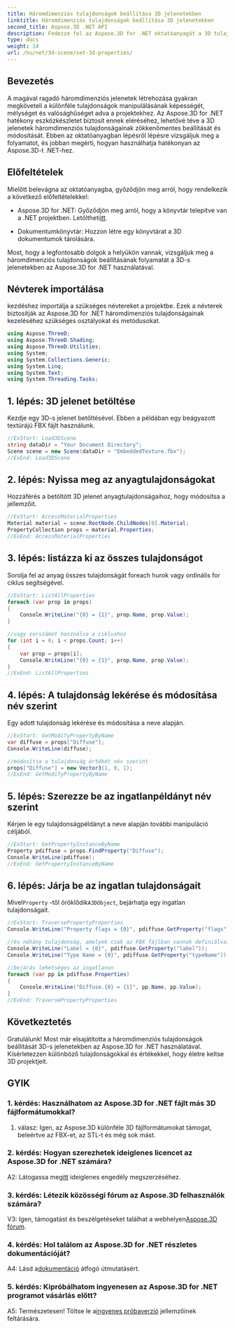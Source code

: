 ```yaml
---
title: Háromdimenziós tulajdonságok beállítása 3D jelenetekben
linktitle: Háromdimenziós tulajdonságok beállítása 3D jelenetekben
second_title: Aspose.3D .NET API
description: Fedezze fel az Aspose.3D for .NET oktatóanyagát a 3D tulajdonságok beállításáról. Tanuljon lépésről lépésre kódpéldákkal. Növelje 3D-s jelenetmanipulációs készségeit.
type: docs
weight: 14
url: /hu/net/3d-scene/set-3d-properties/
---
```

## Bevezetés

A magával ragadó háromdimenziós jelenetek létrehozása gyakran megköveteli a különféle tulajdonságok manipulálásának képességét, mélységet és valósághűséget adva a projektekhez. Az Aspose.3D for .NET hatékony eszközkészletet biztosít ennek eléréséhez, lehetővé téve a 3D jelenetek háromdimenziós tulajdonságainak zökkenőmentes beállítását és módosítását. Ebben az oktatóanyagban lépésről lépésre vizsgáljuk meg a folyamatot, és jobban megérti, hogyan használhatja hatékonyan az Aspose.3D-t .NET-hez.

## Előfeltételek

Mielőtt belevágna az oktatóanyagba, győződjön meg arról, hogy rendelkezik a következő előfeltételekkel:

-  Aspose.3D for .NET: Győződjön meg arról, hogy a könyvtár telepítve van a .NET projektben. Letöltheti[itt](https://releases.aspose.com/3d/net/).

- Dokumentumkönyvtár: Hozzon létre egy könyvtárat a 3D dokumentumok tárolására.

Most, hogy a legfontosabb dolgok a helyükön vannak, vizsgáljuk meg a háromdimenziós tulajdonságok beállításának folyamatát a 3D-s jelenetekben az Aspose.3D for .NET használatával.

## Névterek importálása

kezdéshez importálja a szükséges névtereket a projektbe. Ezek a névterek biztosítják az Aspose.3D for .NET háromdimenziós tulajdonságainak kezeléséhez szükséges osztályokat és metódusokat.

```csharp
using Aspose.ThreeD;
using Aspose.ThreeD.Shading;
using Aspose.ThreeD.Utilities;
using System;
using System.Collections.Generic;
using System.Linq;
using System.Text;
using System.Threading.Tasks;
```

## 1. lépés: 3D jelenet betöltése

Kezdje egy 3D-s jelenet betöltésével. Ebben a példában egy beágyazott textúrájú FBX fájlt használunk.

```csharp
//ExStart: Load3DScene
string dataDir = "Your Document Directory";
Scene scene = new Scene(dataDir + "EmbeddedTexture.fbx");
//ExEnd: Load3DScene
```

## 2. lépés: Nyissa meg az anyagtulajdonságokat

Hozzáférés a betöltött 3D jelenet anyagtulajdonságaihoz, hogy módosítsa a jellemzőit.

```csharp
//ExStart: AccessMaterialProperties
Material material = scene.RootNode.ChildNodes[0].Material;
PropertyCollection props = material.Properties;
//ExEnd: AccessMaterialProperties
```

## 3. lépés: listázza ki az összes tulajdonságot

Sorolja fel az anyag összes tulajdonságát foreach hurok vagy ordinális for ciklus segítségével.

```csharp
//ExStart: ListAllProperties
foreach (var prop in props)
{
    Console.WriteLine("{0} = {1}", prop.Name, prop.Value);
}

//vagy sorszámot használva a ciklushoz
for (int i = 0; i < props.Count; i++)
{
    var prop = props[i];
    Console.WriteLine("{0} = {1}", prop.Name, prop.Value);
}
//ExEnd: ListAllProperties
```

## 4. lépés: A tulajdonság lekérése és módosítása név szerint

Egy adott tulajdonság lekérése és módosítása a neve alapján.

```csharp
//ExStart: GetModifyPropertyByName
var diffuse = props["Diffuse"];
Console.WriteLine(diffuse);

//módosítsa a tulajdonság értékét név szerint
props["Diffuse"] = new Vector3(1, 0, 1);
//ExEnd: GetModifyPropertyByName
```

## 5. lépés: Szerezze be az ingatlanpéldányt név szerint

Kérjen le egy tulajdonságpéldányt a neve alapján további manipuláció céljából.

```csharp
//ExStart: GetPropertyInstanceByName
Property pdiffuse = props.FindProperty("Diffuse");
Console.WriteLine(pdiffuse);
//ExEnd: GetPropertyInstanceByName
```

## 6. lépés: Járja be az ingatlan tulajdonságait

 Mivel`Property` -től öröklődik`A3DObject`, bejárhatja egy ingatlan tulajdonságait.

```csharp
//ExStart: TraversePropertyProperties
Console.WriteLine("Property flags = {0}", pdiffuse.GetProperty("flags"));

//és néhány tulajdonság, amelyek csak az FBX fájlban vannak definiálva:
Console.WriteLine("Label = {0}", pdiffuse.GetProperty("label"));
Console.WriteLine("Type Name = {0}", pdiffuse.GetProperty("typeName"));

//bejárás lehetséges az ingatlanon
foreach (var pp in pdiffuse.Properties)
{
    Console.WriteLine("Diffuse.{0} = {1}", pp.Name, pp.Value);
}
//ExEnd: TraversePropertyProperties
```

## Következtetés

Gratulálunk! Most már elsajátította a háromdimenziós tulajdonságok beállítását 3D-s jelenetekben az Aspose.3D for .NET használatával. Kísérletezzen különböző tulajdonságokkal és értékekkel, hogy életre keltse 3D projektjeit.

## GYIK

### 1. kérdés: Használhatom az Aspose.3D for .NET fájlt más 3D fájlformátumokkal?

1. válasz: Igen, az Aspose.3D különféle 3D fájlformátumokat támogat, beleértve az FBX-et, az STL-t és még sok mást.

### 2. kérdés: Hogyan szerezhetek ideiglenes licencet az Aspose.3D for .NET számára?

 A2: Látogassa meg[itt](https://purchase.aspose.com/temporary-license/) ideiglenes engedély megszerzéséhez.

### 3. kérdés: Létezik közösségi fórum az Aspose.3D felhasználók számára?

 V3: Igen, támogatást és beszélgetéseket találhat a webhelyen[Aspose.3D fórum](https://forum.aspose.com/c/3d/18).

### 4. kérdés: Hol találom az Aspose.3D for .NET részletes dokumentációját?

 A4: Lásd a[dokumentáció](https://reference.aspose.com/3d/net/) átfogó útmutatásért.

### 5. kérdés: Kipróbálhatom ingyenesen az Aspose.3D for .NET programot vásárlás előtt?

 A5: Természetesen! Töltse le a[ingyenes próbaverzió](https://releases.aspose.com/) jellemzőinek feltárására.
